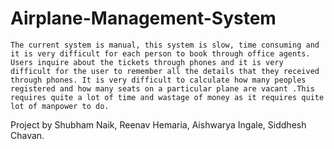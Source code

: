 # Airplane-Management-System
	The current system is manual, this system is slow, time consuming and it is very difficult for each person to book through office agents. Users inquire about the tickets through phones and it is very difficult for the user to remember all the details that they received through phones. It is very difficult to calculate how many peoples registered and how many seats on a particular plane are vacant .This requires quite a lot of time and wastage of money as it requires quite lot of manpower to do.
  
  Project by Shubham Naik, Reenav Hemaria, Aishwarya Ingale, Siddhesh Chavan.
